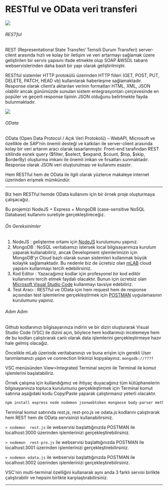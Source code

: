 # RESTful ve OData veri transferi

![](https://image.ibb.co/kQVYAT/restful.jpg)
###### RESTful
REST (Representational State Transfer/ Temsili Durum Transferi) server-cilent arasında hızlı ve kolay bir iletişim ve veri artarmayı sağlamak üzere geliştirilen bir servis yapısını ifade etmekte olup SOAP &WSDL tabanlı webservislerinden daha basit bir yapı olarak geliştirilmiştir. 

RESTful sistemler HTTP protokülü üzerinden HTTP fiileri (GET, POST, PUT, DELETE, PATCH, HEAD vb) kullanılarak haberleşme sağlamaktadır. Response olarak client’a aktarılan verinin formatları HTML, XML, JSON olabilir ancak günümüzde sunulan sistem entegrasyonları çerçevesinde en popüler ve geçerli response tipinin JSON olduğunu belirtmekte fayda bulunmaktadır.

![](https://image.ibb.co/mLJaPo/odata.png)
###### OData
OData (Open Data Protocol / Açık Veri Protokolü) – WebAPI,  Microsoft ve özellikle de SAP’nin önemli desteği ve katkıları ile server-client arasında kolay bir veri artarım aracı olarak tasarlanmıştır. Front-end tarafından REST sitilinde esnek query ($filter, $select, $expand, $count, $top, $skip, $orderBy) oluşturma imkanı ile önemli imkan ve fırsatları sunmaktadır. Response olarak JSON veri oluşturulması ve kullanımı esastır.

Hem RESTful hem de OData ile ilgili olarak yüzlerce makaleye internet üzerinden erişmek mümkündür.

------------
Biz hem RESTful hemde OData kullanımı için bir örnek proje oluşturmaya çalışacağız.

Bu projemizi NodeJS + Express + MongoDB (case-sensitive NoSQL Database) kullanımı suretiyle gerçekleştireceğiz. 

###### Ön Gereksinimler
1. NodeJS  : gelişterme ortamı için [NodeJS](https://nodejs.org/en/ "NodeJS") kurulumunu yapınız.
2. MongoDB : NoSQL veritabamızı istersek local bilgisayarımıza kurulum yaparak kullanabiliriz, ancak Development işlemlerimizin için MongoDB'yi Cloud bazlı olarak sunan sistemleri kullanmak büyük kolaylık sağlamaktadır. Bu nedenle biz de ücretsiz olan [mLAB](http://www.mlab.com "mLAB") cloud yapısını kullanmayı tercih edebilirsiniz.
3. Kod Editor : Yazacağımız kodlar için  profesyonel bir kod editör kullanımını tercih etmek faydalı olacaktır. Bunun için ücretsiz olan [Microsoft Visual Studio Code](https://code.visualstudio.com/ "Microsoft Visual Studio Code")  kullanmayı tavsiye edebiliriz.
4. Test Aracı : RESTful ve OData için hem request hem de response açısından test işlemlerine gerçekleştirmek için [POSTMAN](https://nodemon.io/ "POSTMAN") uygulamasının kurulumunu yapınız.

###### Adım Adım
Github kodlarımızı bilgisayarınıza indirin ve bir dizin oluşturarak Visual Studio Code (VSC) ile dizini açın, böylece hem kodlarımızı incelemeye hem de bu kodları çalıştırarak canlı olarak data işlemlerini gerçekleştirmeye hazır hale gelmiş olacağız.

Öncelikle mLab üzerinde veritabanınızı ve buna erişim için gerekli User tanımlamanızı yapın ve connection linkinizi kopyalayınız. 
`mongodb://????`

VSC menüsünden View>Integrated Terminal seçimi ile Terminal ile komut işlemlerini başlatabiliriz.

Örnek çalışma için kullandığımız ve ihtiyaç duyacağınız tüm kütüphanelerin bilgisayarınıza topluca kurulumunu gerçekleştirmek için Terminal komut satırına aşağıdaki kodu Copy/Paste yaparak çalıştırmanız yeterli olacaktır.

```javascript
npm install express node nodemon jsonwebtoken mongoose body-parser method-override restify express-restify-mongoose odata-resource multer randomstring express-google-analytics --save
```
Terminal komut satırında rest.js, rest-pro.js ve odata.js kodlarını çalıştırarak hem REST hem de OData servisinizi kullanabilirsiniz.

`> nodemon  rest.js`
ile webservisi başlattığınızda POSTMAN ile localhost:3000 üzerinden işlemlerinizi gerçekleştirebilirsiniz.

`> nodemon  rest-pro.js`
ile webservisi başlattığınızda POSTMAN ile localhost:3001 üzerinden işlemlerinizi gerçekleştirebilirsiniz.

`> nodemon odata.js`
ile webservisi başlattığınızda POSTMAN ile localhost:3002 üzerinden işlemlerinizi gerçekleştirebilirsiniz.

VSC'nin multi-terminal özelliğini kullanarak aynı anda 3 farklı servisi birlikte çalıştırabilir ve hepsini birlikte karşılaştırabilirsiniz.

------------






